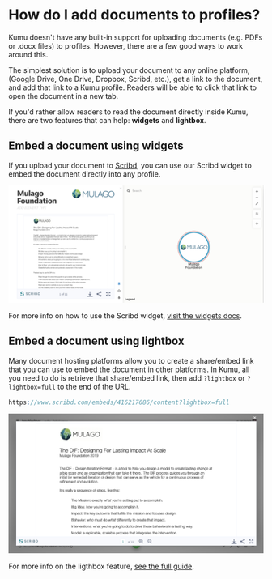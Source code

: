 # How do I add documents to profiles?

Kumu doesn't have any built-in support for uploading documents (e.g. PDFs or .docx files) to profiles. However, there are a few good ways to work around this.

The simplest solution is to upload your document to any online platform, (Google Drive, One Drive, Dropbox, Scribd, etc.), get a link to the document, and add that link to a Kumu profile. Readers will be able to click that link to open the document in a new tab.

If you'd rather allow readers to read the document directly inside Kumu, there are two features that can help: **widgets** and **lightbox**.


## Embed a document using widgets

If you upload your document to [Scribd](https://www.scribd.com/), you can use our Scribd widget to embed the document directly into any profile.

![scribd widget](/images/widgets-scribd.png)

For more info on how to use the Scribd widget, [visit the widgets docs](/guides/widgets.md#embed-documents).


## Embed a document using lightbox

Many document hosting platforms allow you to create a share/embed link that you can use to embed the document in other platforms. In Kumu, all you need to do is retrieve that share/embed link, then add `?lightbox` or `?lightbox=full` to the end of the URL.

```scss
https://www.scribd.com/embeds/416217686/content?lightbox=full
```

![scribd lightbox](/images/lightbox-scribd.png)

For more info on the ligthbox feature, [see the full guide](/guides/lightbox.md).
